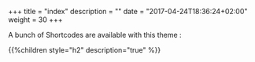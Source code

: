 +++
title = "index"
description = ""
date = "2017-04-24T18:36:24+02:00"
weight = 30
+++

A bunch of Shortcodes are available with this theme :

{{%children style="h2" description="true" %}}
